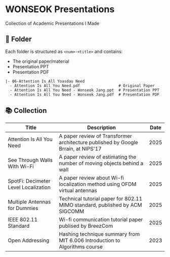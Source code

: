 # WONSEOK Presentations
Collection of Academic Presentations I Made

## 📂 Folder
Each folder is structured as `<num>-<title>` and contains:
- The original paper/material
- Presentation PPT
- Presentation PDF
```
|- 06-Attention Is All Yoasdau Need
  - Attention Is All You Need.pdf                 # Original Paper
  - Attention Is All You Need - Wonseok Jang.ppt  # Presentation PPT
  - Attention Is All You Need - Wonseok Jang.pdf  # Presentation PDF
```

## 📚 Collection
| Title | Description | Date |
|-------|-------------|------|
| Attention Is All You Need | A paper review of Transformer architecture published by Google Brrain, at NIPS'17 | 2025 |
| See Through Walls With Wi-Fi | A paper review of estimating the number of moving objects behind a wall | 2025 |
| SpotFi: Decimeter Level Localization | A paper review about Wi-fi localization method using OFDM virtual antennas | 2025 |
| Multiple Antennas for Dummies | Technical tutorial paper for 802.11 MIMO standard, published by ACM SIGCOMM | 2025 | 
| IEEE 802.11 Standard | Wi-fi communication tutorial paper publised by BreezCom  | 2025 | 
| Open Addressing | Hashing technique summary from MIT 6.006 Introduction to Algorithms course | 2023 | 
